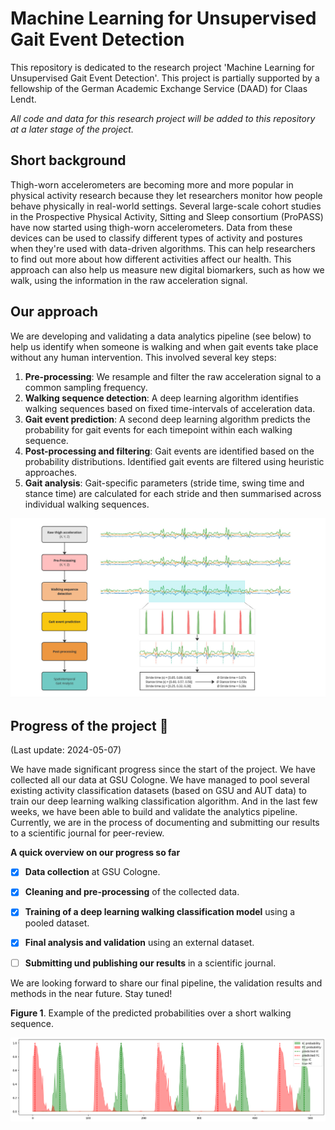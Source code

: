 # Machine Learning for Unsupervised Gait Event Detection

This repository is dedicated to the research project 'Machine Learning for Unsupervised Gait Event Detection'. This project is partially supported by a fellowship of the German Academic Exchange  Service (DAAD) for Claas Lendt.

*All code and data for this research project will be added to this repository at a later stage of the project.*



## Short background

Thigh-worn accelerometers are becoming more and more popular in physical activity research because they let researchers monitor how people behave physically in real-world settings. Several large-scale cohort studies in the Prospective Physical Activity, Sitting and Sleep consortium (ProPASS) have now started using thigh-worn accelerometers. Data from these devices can be used to classify different types of activity and postures when they're used with data-driven algorithms. This can help researchers to find out more about how different activities affect our health. This approach can also help us measure new digital biomarkers, such as how we walk, using the information in the raw acceleration signal.



## Our approach

We are developing and validating a data analytics pipeline (see below) to help us identify when someone is walking and when gait events take place without any human intervention. This involved several key steps:
1. **Pre-processing**: We resample and filter the raw acceleration signal to a common sampling frequency.
2. **Walking sequence detection**: A deep learning algorithm identifies walking sequences based on fixed time-intervals of acceleration data.
3. **Gait event prediction**: A second deep learning algorithm predicts the probability for gait events for each timepoint within each walking sequence.
4. **Post-processing and filtering**: Gait events are identified based on the probability distributions. Identified gait events are filtered using heuristic approaches.
5. **Gait analysis**: Gait-specific parameters (stride time, swing time and stance time) are calculated for each stride and then summarised across individual walking sequences.



![Fig1](https://github.com/claaslendt/muged/blob/main/figures/Fig1.jpg)



## Progress of the project :rocket:

(Last update: 2024-05-07)

We have made significant progress since the start of the project. We have collected all our data at GSU Cologne. We have managed to pool several existing activity classification datasets (based on GSU and AUT data) to train our deep learning walking classification algorithm. And in the last few weeks, we have been able to build and validate the analytics pipeline. Currently, we are in the process of documenting and submitting our results to a scientific journal for peer-review.



**A quick overview on our progress so far**

- [x] **Data collection** at GSU Cologne.
- [x] **Cleaning and pre-processing** of the collected data.
- [x] **Training of a deep learning walking classification model** using a pooled dataset.
- [x] **Final analysis and validation** using an external dataset.
- [ ] **Submitting und publishing our results** in a scientific journal.



We are looking forward to share our final pipeline, the validation results and methods in the near future. Stay tuned!



**Figure 1**. Example of the predicted probabilities over a short walking sequence.

![StrideSegmentationWalking](https://github.com/claaslendt/muged/blob/main/figures/Fig2.png)

